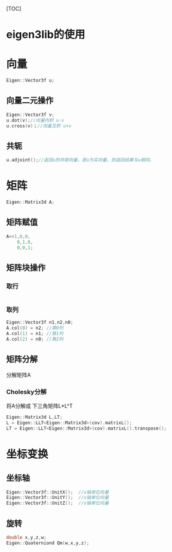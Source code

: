 [TOC]
# eigen3lib的使用

# 向量
```c++
Eigen::Vector3f u;
```
## 向量二元操作
```c++
Eigen::Vector3f v;
u.dot(v);//向量内积 u·v
u.cross(v)；//向量叉积 u×v
```
## 共轭
```c++
u.adjoint();//返回u的共轭向量，若u为实向量，则返回结果与u相同。
```
# 矩阵
```c++
Eigen::Matrix3d A;
```
## 矩阵赋值
```c++
A<<1,0,0,
    0,1,0,
    0,0,1;
```
## 矩阵块操作
### 取行
```c++
```
### 取列
```c++
Eigen::Vector3f n1,n2,n0;
A.col(0) = n2; //第0列
A.col(1) = n1; //第1列
A.col(2) = n0; //第2列
```
## 矩阵分解
分解矩阵A
### Cholesky分解 
将A分解成 下三角矩阵L*L^T
```c++
Eigen::Matrix3d L,LT;
L = Eigen::LLT<Eigen::Matrix3d>(cov).matrixL();
LT = Eigen::LLT<Eigen::Matrix3d>(cov).matrixL().transpose();
```

# 坐标变换
## 坐标轴
```C++
Eigen::Vector3f::UnitX();  //x轴单位向量
Eigen::Vector3f::UnitY();  //x轴单位向量
Eigen::Vector3f::UnitZ();  //x轴单位向量
```
## 旋转
```c++
double x,y,z,w;
Eigen::Quaterniond Qm(w,x,y,z);   
```